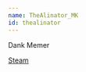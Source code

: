 ```yaml
---
name: TheAlinator_MK
id: thealinator
---
```


Dank Memer

[Steam](https://steamcommunity.com/id/TheAlinator)
